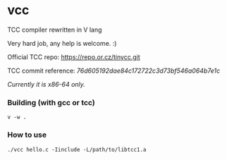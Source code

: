 # vcc
TCC compiler rewritten in V lang

Very hard job, any help is welcome. :)

Official TCC repo: https://repo.or.cz/tinycc.git

TCC commit reference: _76d605192dae84c172722c3d73bf546a064b7e1c_

*Currently it is x86-64 only.*

### Building (with gcc or tcc)

`v -w .`

### How to use

`./vcc hello.c -Iinclude -L/path/to/libtcc1.a`